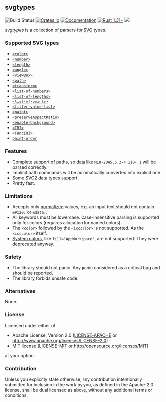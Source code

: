 ## svgtypes
![Build Status](https://github.com/RazrFalcon/svgtypes/workflows/svgtypes/badge.svg)
[![Crates.io](https://img.shields.io/crates/v/svgtypes.svg)](https://crates.io/crates/svgtypes)
[![Documentation](https://docs.rs/svgtypes/badge.svg)](https://docs.rs/svgtypes)
[![Rust 1.31+](https://img.shields.io/badge/rust-1.31+-orange.svg)](https://www.rust-lang.org)
![](https://img.shields.io/badge/unsafe-forbidden-brightgreen.svg)

*svgtypes* is a collection of parsers for [SVG](https://www.w3.org/TR/SVG2/) types.

### Supported SVG types

- [`<color>`](https://www.w3.org/TR/css-color-3/)
- [`<number>`](https://www.w3.org/TR/SVG2/types.html#InterfaceSVGNumber)
- [`<length>`](https://www.w3.org/TR/SVG2/types.html#InterfaceSVGLength)
- [`<angle>`](https://www.w3.org/TR/SVG2/types.html#InterfaceSVGAngle)
- [`<viewBox>`](https://www.w3.org/TR/SVG2/coords.html#ViewBoxAttribute)
- [`<path>`](https://www.w3.org/TR/SVG2/paths.html#PathData)
- [`<transform>`](https://www.w3.org/TR/SVG11/types.html#DataTypeTransformList)
- [`<list-of-numbers>`](https://www.w3.org/TR/SVG2/types.html#InterfaceSVGNumberList)
- [`<list-of-lengths>`](https://www.w3.org/TR/SVG2/types.html#InterfaceSVGLengthList)
- [`<list-of-points>`](https://www.w3.org/TR/SVG11/shapes.html#PointsBNF)
- [`<filter-value-list>`](https://www.w3.org/TR/filter-effects-1/#typedef-filter-value-list)
- [`<paint>`](https://www.w3.org/TR/SVG2/painting.html#SpecifyingPaint)
- [`<preserveAspectRatio>`](https://www.w3.org/TR/SVG11/coords.html#PreserveAspectRatioAttribute)
- [`<enable-background>`](https://www.w3.org/TR/SVG11/filters.html#EnableBackgroundProperty)
- [`<IRI>`](https://www.w3.org/TR/SVG11/types.html#DataTypeIRI)
- [`<FuncIRI>`](https://www.w3.org/TR/SVG11/types.html#DataTypeFuncIRI)
- [`paint-order`](https://www.w3.org/TR/SVG2/painting.html#PaintOrder)

### Features

- Complete support of paths, so data like `M10-20A5.5.3-4 110-.1` will be parsed correctly.
- Implicit path commands will be automatically converted into explicit one.
- Some SVG2 data types support.
- Pretty fast.

### Limitations

- Accepts only [normalized](https://www.w3.org/TR/REC-xml/#AVNormalize) values,
  e.g. an input text should not contain `&#x20;` or `&data;`.
- All keywords must be lowercase.
  Case-insensitive parsing is supported only for colors (requires allocation for named colors).
- The `<color>` followed by the `<icccolor>` is not supported. As the `<icccolor>` itself.
- [System colors](https://www.w3.org/TR/css3-color/#css2-system), like `fill="AppWorkspace"`,
  are not supported. They were deprecated anyway.

### Safety

- The library should not panic. Any panic considered as a critical bug and should be reported.
- The library forbids unsafe code.

### Alternatives

None.

### License

Licensed under either of

- Apache License, Version 2.0
  ([LICENSE-APACHE](LICENSE-APACHE) or http://www.apache.org/licenses/LICENSE-2.0)
- MIT license
  ([LICENSE-MIT](LICENSE-MIT) or http://opensource.org/licenses/MIT)

at your option.

### Contribution

Unless you explicitly state otherwise, any contribution intentionally submitted
for inclusion in the work by you, as defined in the Apache-2.0 license, shall be
dual licensed as above, without any additional terms or conditions.

